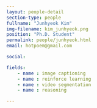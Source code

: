 ```yaml
---
layout: people-detail
section-type: people
fullname: "Junhyeok Kim"
img-filename: kim_junhyeok.png
position: "Ph.D. Student"
permalink: people/junhyeok.html
email: hotpoem@gmail.com

social:

fields:
    - name : image captioning
    - name : reinforce learning
    - name : video segmentation
    - name : reasoning

---
```


